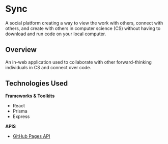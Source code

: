 # Sync
A social platform creating a way to view the work with others, connect with others, and create with others in computer science (CS) without having to download and run code on your local computer.

## Overview
 An in-web application used to collaborate with other forward-thinking individuals in CS and connect over code.


## Technologies Used
**Frameworks & Toolkits**
- React
- Prisma
- Express

**APIS**
- [GitHub Pages API](https://docs.github.com/en/rest/pages?apiVersion=2022-11-28)
